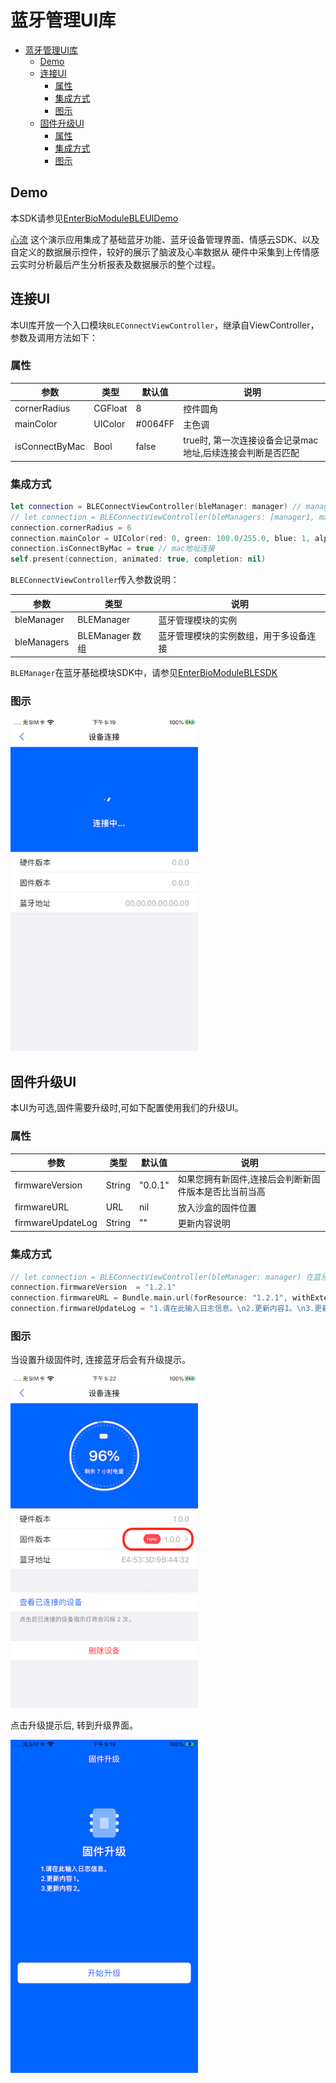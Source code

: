 # 蓝牙管理UI库

- [蓝牙管理UI库](#%e8%93%9d%e7%89%99%e7%ae%a1%e7%90%86ui%e5%ba%93)
  - [Demo](#demo)
  - [连接UI](#%e8%bf%9e%e6%8e%a5ui)
    - [属性](#%e5%b1%9e%e6%80%a7)
    - [集成方式](#%e9%9b%86%e6%88%90%e6%96%b9%e5%bc%8f)
    - [图示](#%e5%9b%be%e7%a4%ba)
  - [固件升级UI](#%e5%9b%ba%e4%bb%b6%e5%8d%87%e7%ba%a7ui)
    - [属性](#%e5%b1%9e%e6%80%a7-1)
    - [集成方式](#%e9%9b%86%e6%88%90%e6%96%b9%e5%bc%8f-1)
    - [图示](#%e5%9b%be%e7%a4%ba-1)

## Demo

本SDK请参见[EnterBioModuleBLEUIDemo](../EnterBioModuleBLEDemo/)

[心流](https://github.com/Entertech/Enter-AffectiveCloud-Demo-iOS.git) 这个演示应用集成了基础蓝牙功能、蓝牙设备管理界面、情感云SDK、以及自定义的数据展示控件，较好的展示了脑波及心率数据从 硬件中采集到上传情感云实时分析最后产生分析报表及数据展示的整个过程。

## 连接UI

本UI库开放一个入口模块`BLEConnectViewController`，继承自ViewController，参数及调用方法如下：

### 属性

| 参数           | 类型    | 默认值  | 说明                                                       |
| -------------- | ------- | ------- | ---------------------------------------------------------- |
| cornerRadius   | CGFloat | 8       | 控件圆角                                                   |
| mainColor      | UIColor | #0064FF | 主色调                                                     |
| isConnectByMac | Bool    | false   | true时, 第一次连接设备会记录mac地址,后续连接会判断是否匹配 |

### 集成方式

~~~swift
let connection = BLEConnectViewController(bleManager: manager) // manager 请看下面说明
// let connection = BLEConnectViewController(bleManagers: [manager1, manager2]] //多个设备时使用
connection.cornerRadius = 6
connection.mainColor = UIColor(red: 0, green: 100.0/255.0, blue: 1, alpha: 1)
connection.isConnectByMac = true // mac地址连接
self.present(connection, animated: true, completion: nil)
~~~

`BLEConnectViewController`传入参数说明：

| 参数        | 类型            | 说明               |
| ----------- | --------------- | ------------------ |
| bleManager  | BLEManager      | 蓝牙管理模块的实例 |
| bleManagers | BLEManager 数组 | 蓝牙管理模块的实例数组，用于多设备连接     |

`BLEManager`在蓝牙基础模块SDK中，请参见[EnterBioModuleBLESDK](../../EnterBioModuleBLESDK/EnterBioModuleBLE/)

### 图示

<img src="https://github.com/Entertech/Enter-Biomodule-BLE-iOS-SDK/blob/master/img/IMG_0830.PNG" width="300">

## 固件升级UI

本UI为可选,固件需要升级时,可如下配置使用我们的升级UI。

### 属性 

| 参数              | 类型   | 默认值  | 说明                                                  |
| ----------------- | ------ | ------- | ----------------------------------------------------- |
| firmwareVersion   | String | "0.0.1" | 如果您拥有新固件,连接后会判断新固件版本是否比当前当高 |
| firmwareURL       | URL    | nil     | 放入沙盒的固件位置                                    |
| firmwareUpdateLog | String | ""      | 更新内容说明                                          |

### 集成方式

```swift
// let connection = BLEConnectViewController(bleManager: manager) 在蓝牙连接UI集成时添加下列参数
connection.firmwareVersion  = "1.2.1"
connection.firmwareURL = Bundle.main.url(forResource: "1.2.1", withExtension: "zip")
connection.firmwareUpdateLog = "1.请在此输入日志信息。\n2.更新内容1。\n3.更新内容2。"
```

### 图示

当设置升级固件时, 连接蓝牙后会有升级提示。

<img src="https://github.com/Entertech/Enter-Biomodule-BLE-iOS-SDK/blob/master/img/IMG_0832.PNG" width="300">

点击升级提示后, 转到升级界面。

<img src="https://github.com/Entertech/Enter-Biomodule-BLE-iOS-SDK/blob/master/img/IMG_0831.PNG" width="300">
